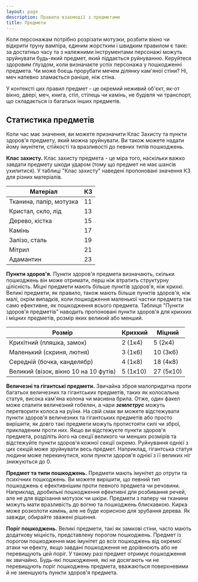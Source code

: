 ```yaml
---
layout: page
description: Правила взаємодії з предметами
title: Предмети
---
```


Коли персонажам потрібно розрізати мотузки, розбити вікно чи відкрити труну вампіра, єдиним жорстким і швидким правилом є таке: за достатньо часу та з належними інструментами персонажі можуть зруйнувати будь-який предмет, який піддається руйнуванню. Керуйтеся здоровим ґлуздом, коли визначаєте успіх персонажа у пошкодженні предмета. Чи може боєць прорубати мечем ділянку кам'яної стіни? Ні, меч напевно зламається раніше, ніж стіна.

У контексті цих правил предмет - це окремий неживий об'єкт, як-от вікно, двері, меч, книга, стіл, стілець чи камінь, не будівля чи транспорт, що складається із багатьох інших предметів.

## Статистика предметів
Коли час має значення, ви можете призначити Клас Захисту та пункти здоров'я предмету, який можна зруйнувати. Ви також можете надати йому імунітети, стійкості та вразливості до певних типів пошкоджень.

**Клас захисту.** Клас захисту предмета - це міра того, наскільки важко завдати предмету шкоди ударом (тому що предмет не має шансів ухилитися). У таблиці "Клас захисту" наведені пропоновані значення КЗ для різних матеріалів.

| Матеріал                | КЗ |
| ----------------------- | -- |
| Тканина, папір, мотузка | 11 |
| Кристал, скло, лід      | 13 |
| Дерево, кістка          | 15 |
| Камінь                  | 17 |
| Залізо, сталь           | 19 |
| Мітрил                  | 21 |
| Адамантин               | 23 |

**Пункти здоров'я.** Пункти здоров'я предмета визначають, скільки пошкоджень він може отримати, перш ніж втратить структурну цілісність. Міцні предмети мають більше пунктів здоров'я, ніж крихкі. Великі предмети, як правило, також мають більше пунктів здоров'я, ніж малі, окрім випадків, коли пошкодження маленької частки предмета так само ефективне, як пошкодження всього предмета. Таблиця "Пункти здоров'я предметів" наводить пропоновані пункти здоров'я для крихких і міцних предметів, розмір яких великий або менший.

| Розмір                                | Крихкий  | Міцний    |
| ------------------------------------- | -------- | --------- |
| Крихітний (пляшка, замок)             | 2 (1к4)  | 5 (2к4)   |
| Маленький (скриня, лютня)             | 3 (1к6)  | 10 (3к6)  |
| Середній (бочка, канделябр)           | 4 (1к8)  | 18 (4к8)  |
| Великий (візок, вікно 10 на 10 футів) | 5 (1к10) | 27 (5к10) |

**Величезні та гігантські предмети.** Звичайна зброя малопридатна проти багатьох величезних та гігантських предметів, таких як колосальна статуя, висока кам'яна колона чи масивна брила. Отже, один факел може спалити величезний гобелен, а чари **_землетрус_** можуть перетворити колоса на руїни. На свій смак ви можете відстежувати пункти здоров'я величезних та гігантських предметів або просто вирішити, як довго такі предмети можуть протистояти силі чи зброї, прикладеним проти них. Якщо ви відстежуєте пункти здоров'я предмета, розділіть його на секції великого чи менших розмірів та відстежуйте пункти здоров'я кожної секції окремо. Руйнування однієї з цих секцій може зруйнувати весь предмет. Наприклад, гігантська статуя людини може перекинутися, коли пункти здоров'я однієї з її великих ніг знижуються до 0.

**Предмет та типи пошкоджень.** Предмети мають імунітет до отрути та психічних пошкоджень. Ви можете вирішити, що певний тип пошкоджень є ефективнішим проти певного предмета чи речовини. Наприклад, дробильні пошкодження ефективні для розбивання речей, але не для відрізання мотузок чи шкіри. Предмети з паперу чи тканини можуть мати вразливість до вогню та пошкоджень блискавкою. Кирка може розколоти камінь, але не буде корисною для зрубання дерева. Як завжди, обирайте зважені рішення.

**Поріг пошкоджень.** Великі предмети, такі як замкові стіни, часто мають додаткову міцність, представлену порогом пошкоджень. Предмет із порогом пошкодження має імунітет до всіх пошкоджень від окремої атаки чи ефекту, якщо завдані пошкодження не дорівнюють або не перевищують цей поріг. У такому разі предмет отримує пошкодження як звичайно. Будь-які пошкодження, які не досягають чи не перевищують поріг пошкоджень предмета, вважаються поверхневими й не зменшують пункти здоров'я предмета.
